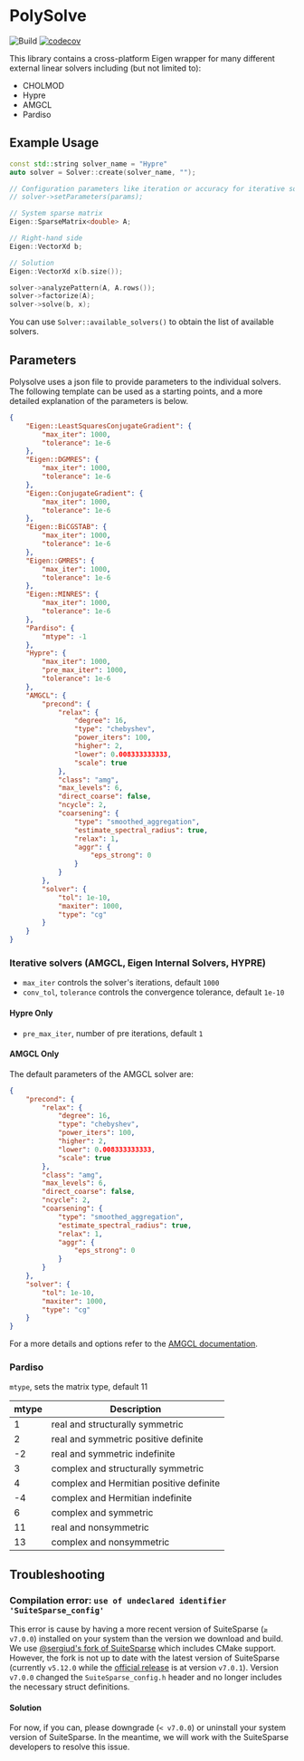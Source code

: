 # PolySolve

![Build](https://github.com/polyfem/polysolve/workflows/Build/badge.svg)
[![codecov](https://codecov.io/github/polyfem/polysolve/graph/badge.svg?token=9CTTZX9A2D)](https://codecov.io/github/polyfem/polysolve)

This library contains a cross-platform Eigen wrapper for many different external linear solvers including (but not limited to):

 - CHOLMOD
 - Hypre
 - AMGCL
 - Pardiso


## Example Usage

```c++
const std::string solver_name = "Hypre"
auto solver = Solver::create(solver_name, "");

// Configuration parameters like iteration or accuracy for iterative solvers
// solver->setParameters(params);

// System sparse matrix
Eigen::SparseMatrix<double> A;

// Right-hand side
Eigen::VectorXd b;

// Solution
Eigen::VectorXd x(b.size());

solver->analyzePattern(A, A.rows());
solver->factorize(A);
solver->solve(b, x);
```

You can use `Solver::available_solvers()` to obtain the list of available solvers.

## Parameters

Polysolve uses a json file to provide parameters to the individual solvers. The following template can be used as a starting points, and a more detailed explanation of the parameters is below.

```json
{
    "Eigen::LeastSquaresConjugateGradient": {
        "max_iter": 1000,
        "tolerance": 1e-6
    },
    "Eigen::DGMRES": {
        "max_iter": 1000,
        "tolerance": 1e-6
    },
    "Eigen::ConjugateGradient": {
        "max_iter": 1000,
        "tolerance": 1e-6
    },
    "Eigen::BiCGSTAB": {
        "max_iter": 1000,
        "tolerance": 1e-6
    },
    "Eigen::GMRES": {
        "max_iter": 1000,
        "tolerance": 1e-6
    },
    "Eigen::MINRES": {
        "max_iter": 1000,
        "tolerance": 1e-6
    },
    "Pardiso": {
        "mtype": -1
    },
    "Hypre": {
        "max_iter": 1000,
        "pre_max_iter": 1000,
        "tolerance": 1e-6
    },
    "AMGCL": {
        "precond": {
            "relax": {
                "degree": 16,
                "type": "chebyshev",
                "power_iters": 100,
                "higher": 2,
                "lower": 0.008333333333,
                "scale": true
            },
            "class": "amg",
            "max_levels": 6,
            "direct_coarse": false,
            "ncycle": 2,
            "coarsening": {
                "type": "smoothed_aggregation",
                "estimate_spectral_radius": true,
                "relax": 1,
                "aggr": {
                    "eps_strong": 0
                }
            }
        },
        "solver": {
            "tol": 1e-10,
            "maxiter": 1000,
            "type": "cg"
        }
    }
}
```

###  Iterative solvers (AMGCL, Eigen Internal Solvers, HYPRE)

 - `max_iter` controls the solver's iterations, default `1000`
 - `conv_tol`, `tolerance` controls the convergence tolerance, default `1e-10`

#### Hypre Only

- `pre_max_iter`, number of pre iterations, default `1`

#### AMGCL Only

The default parameters of the AMGCL solver are:
```json
{
    "precond": {
        "relax": {
            "degree": 16,
            "type": "chebyshev",
            "power_iters": 100,
            "higher": 2,
            "lower": 0.008333333333,
            "scale": true
        },
        "class": "amg",
        "max_levels": 6,
        "direct_coarse": false,
        "ncycle": 2,
        "coarsening": {
            "type": "smoothed_aggregation",
            "estimate_spectral_radius": true,
            "relax": 1,
            "aggr": {
                "eps_strong": 0
            }
        }
    },
    "solver": {
        "tol": 1e-10,
        "maxiter": 1000,
        "type": "cg"
    }
}
```

For a more details and options refer to the [AMGCL documentation](https://amgcl.readthedocs.io/en/latest/components.html).

### Pardiso

`mtype`, sets the matrix type, default 11

| mtype | Description                             |
| ----- | --------------------------------------- |
| 1     | real and structurally symmetric         |
| 2     | real and symmetric positive definite    |
| -2    | real and symmetric indefinite           |
| 3     | complex and structurally symmetric      |
| 4     | complex and Hermitian positive definite |
| -4    | complex and Hermitian indefinite        |
| 6     | complex and symmetric                   |
| 11    | real and nonsymmetric                   |
| 13    | complex and nonsymmetric                |

## Troubleshooting

### Compilation error: `use of undeclared identifier 'SuiteSparse_config'`

This error is cause by having a more recent version of SuiteSparse (`≥ v7.0.0`) installed on your system than the version we download and build. We use [@sergiud's fork of SuiteSparse](https://github.com/sergiud/SuiteSparse) which includes CMake support. However, the fork is not up to date with the latest version of SuiteSparse (currently `v5.12.0` while the [official release](https://github.com/DrTimothyAldenDavis/SuiteSparse) is at version `v7.0.1`). Version `v7.0.0` changed the `SuiteSparse_config.h` header and no longer includes the necessary struct definitions.

#### Solution

For now, if you can, please downgrade (`< v7.0.0`) or uninstall your system version of SuiteSparse. In the meantime, we will work with the SuiteSparse developers to resolve this issue.
